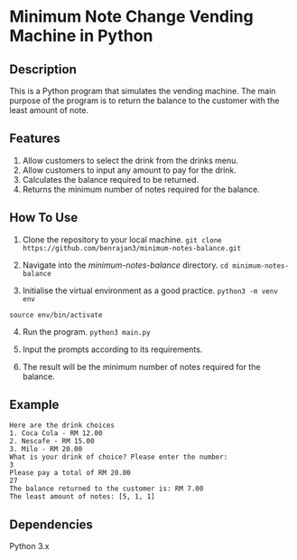 # Minimum Note Change Vending Machine in Python

## Description
This is a Python program that simulates the vending machine. The main purpose of the program is to return the balance to the customer with the least amount of note.

## Features
1. Allow customers to select the drink from the drinks menu.
2. Allow customers to input any amount to pay for the drink.
3. Calculates the balance required to be returned.
4. Returns the minimum number of notes required for the balance.

## How To Use
1. Clone the repository to your local machine.
`git clone https://github.com/benrajan3/minimum-notes-balance.git`

2. Navigate into the *minimum-notes-balance* directory.
`cd minimum-notes-balance`

3. Initialise the virtual environment as a good practice.
`python3 -m venv env`

`source env/bin/activate`

4. Run the program.
`python3 main.py`

5. Input the prompts according to its requirements.

6. The result will be the minimum number of notes required for the balance.

## Example
```
Here are the drink choices 
1. Coca Cola - RM 12.00
2. Nescafe - RM 15.00
3. Milo - RM 20.00
What is your drink of choice? Please enter the number:
3
Please pay a total of RM 20.00
27
The balance returned to the customer is: RM 7.00
The least amount of notes: [5, 1, 1]
```

## Dependencies
Python 3.x
